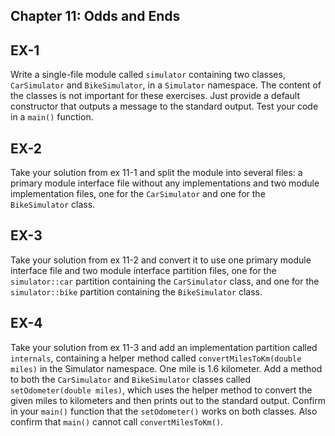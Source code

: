 ## Chapter 11: Odds and Ends

## EX-1

Write a single-file module called `simulator` containing two classes, `CarSimulator` and `BikeSimulator`, in a `Simulator` namespace. The content of the classes is not important for these exercises. Just provide a default constructor that outputs a message to the standard output. Test your code in a `main()` function.

## EX-2

Take your solution from ex 11-1 and split the module into several files: a primary module interface file without any implementations and two module implementation files, one for the `CarSimulator` and one for the `BikeSimulator` class.

## EX-3

Take your solution from ex 11-2 and convert it to use one primary module interface file and two module interface partition files, one for the `simulator::car` partition containing the `CarSimulator` class, and one for the `simulator::bike` partition containing the `BikeSimulator` class.

## EX-4

Take your solution from ex 11-3 and add an implementation partition called `internals`, containing a helper method called `convertMilesToKm(double miles)` in the Simulator namespace. One mile is 1.6 kilometer. Add a method to both the `CarSimulator` and `BikeSimulator` classes called `setOdometer(double miles)`, which uses the helper method to convert the given miles to kilometers and then prints out to the standard output. Confirm in your `main()` function that the `setOdometer()` works on both classes. Also confirm that `main()` cannot call `convertMilesToKm()`.


